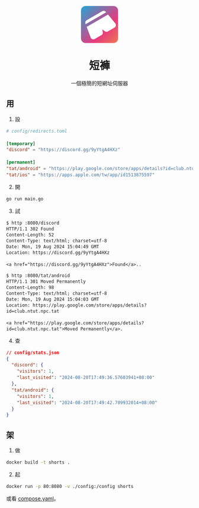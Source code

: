 <p align="center">
  <img src="docs/shorts.png" align="center" width="100" height="100">
</p>

<h1 align="center">短褲</h1>

<p align="center">一個極簡的短網址伺服器</p>

## 用

1. 設

```toml
# config/redirects.toml

[temporary]
"discord" = "https://discord.gg/9yYtgA4HXz"

[permanent]
"tat/android" = "https://play.google.com/store/apps/details?id=club.ntut.npc.tat"
"tat/ios" = "https://apps.apple.com/tw/app/id1513875597"
```

2. 開

```sh
go run main.go
```

3. 試

```text
$ http :8080/discord
HTTP/1.1 302 Found
Content-Length: 52
Content-Type: text/html; charset=utf-8
Date: Mon, 19 Aug 2024 15:04:49 GMT
Location: https://discord.gg/9yYtgA4HXz

<a href="https://discord.gg/9yYtgA4HXz">Found</a>..
```

```text
$ http :8080/tat/android
HTTP/1.1 301 Moved Permanently
Content-Length: 98
Content-Type: text/html; charset=utf-8
Date: Mon, 19 Aug 2024 15:04:03 GMT
Location: https://play.google.com/store/apps/details?id=club.ntut.npc.tat

<a href="https://play.google.com/store/apps/details?id=club.ntut.npc.tat">Moved Permanently</a>.
```

4. 查

```json
// config/stats.json
{
  "discord": {
    "visitors": 1,
    "last_visited": "2024-08-20T17:49:36.57603941+08:00"
  },
  "tat/android": {
    "visitors": 1,
    "last_visited": "2024-08-20T17:49:42.709932014+08:00"
  }
}
```

## 架

1. 做

```sh
docker build -t shorts .
```

2. 起

```sh
docker run -p 80:8080 -v ./config:/config shorts
```

或看 [compose.yaml](docs/compose.yaml)。
